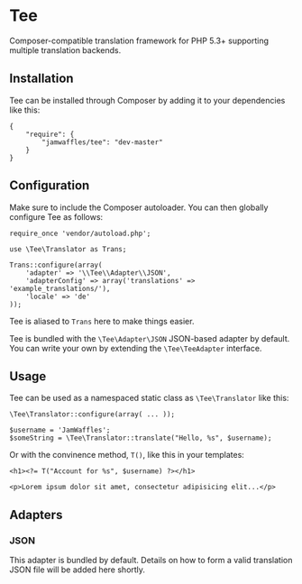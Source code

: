 Tee
===

Composer-compatible translation framework for PHP 5.3+ supporting multiple translation backends.

## Installation

Tee can be installed through Composer by adding it to your dependencies like this:

	{
		"require": {
			"jamwaffles/tee": "dev-master"
		}
	}

## Configuration

Make sure to include the Composer autoloader. You can then globally configure Tee as follows:

	require_once 'vendor/autoload.php';

	use \Tee\Translator as Trans;

	Trans::configure(array(
		'adapter' => '\\Tee\\Adapter\\JSON',
		'adapterConfig' => array('translations' => 'example_translations/'),
		'locale' => 'de'
	));

Tee is aliased to `Trans` here to make things easier.

Tee is bundled with the `\Tee\Adapter\JSON` JSON-based adapter by default. You can write your own by extending the `\Tee\TeeAdapter` interface.

## Usage

Tee can be used as a namespaced static class as `\Tee\Translator` like this:

	\Tee\Translator::configure(array( ... ));

	$username = 'JamWaffles';
	$someString = \Tee\Translator::translate("Hello, %s", $username);

Or with the convinence method, `T()`, like this in your templates:

	<h1><?= T("Account for %s", $username) ?></h1>

	<p>Lorem ipsum dolor sit amet, consectetur adipisicing elit...</p>

## Adapters

### JSON

This adapter is bundled by default. Details on how to form a valid translation JSON file will be added here shortly.
